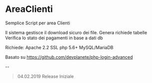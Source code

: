 # AreaClienti
Semplice Script per area Clienti

Il sistema gestisce il download sicuro dei file.
Genera richiede tabelle
Verifica lo stato dei pagamenti in base a dati db

Richiede:
Apache 2.2
SSL
php 5.6+
MySQL/MariaDB



Basato su https://github.com/devplanete/php-login-advanced

--

>04.02.2019
Release Iniziale
